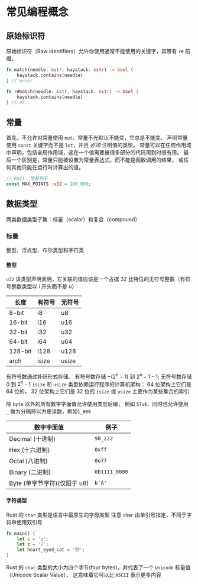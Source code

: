 # 常见编程概念

## 原始标识符

原始标识符（Raw identifiers）允许你使用通常不能使用的关键字，其带有 `r#` 前缀。

```rust
fn match(needle: &str, haystack: &str) -> bool {
    haystack.contains(needle)
} // error

fn r#match(needle: &str, haystack: &str) -> bool {
    haystack.contains(needle)
} // ok
```

## 常量

首先，不允许对常量使用 `mut`。常量不光默认不能变，它总是不能变。
声明常量使用 `const` 关键字而不是 `let`，并且 _必须_ 注明值的类型。
常量可以在任何作用域中声明，包括全局作用域，这在一个值需要被很多部分的代码用到时很有用。
最后一个区别是，常量只能被设置为常量表达式，而不能是函数调用的结果，
或任何其他只能在运行时计算出的值。

```rust
// Rust  常量例子
const MAX_POINTS :u32 = 100_000;
```

## 数据类型

两类数据类型子集：标量（scalar）和复合（compound）

### 标量

整型、浮点型、布尔类型和字符类

#### 整型

`u32` 该类型声明表明，它关联的值应该是一个占据 32 比特位的无符号整数（有符号整数类型以 i 开头而不是 u）

| 长度    | 有符号 | 无符号 |
| ------- | ------ | ------ |
| 8-bit   | i8     | u8     |
| 16-bit  | i16    | u16    |
| 32-bit  | i32    | u32    |
| 64-bit  | i64    | u64    |
| 128-bit | i128   | u128   |
| arch    | isize  | usize  |

有符号数通过补码形式存储。
有符号数存储 $-(2^n-1)$ 到 $2^n-1$ - 1;
无符号数存储 0 到 $2^n$ - 1
`isize` 和 `usize` 类型依赖运行程序的计算机架构：
64 位架构上它们是 64 位的， 32 位架构上它们是 32 位的
`isize` 或 `usize` 主要作为某些集合的索引

除 `byte` 以外的所有数字字面值允许使用类型后缀，
例如 `57u8`，同时也允许使用 `_` 做为分隔符以方便读数，例如`1_000`

| 数字字面值                   | 例子          |
| ---------------------------- | ------------- |
| Decimal (十进制)             | `98_222`      |
| Hex (十六进制)               | `0xff`        |
| Octal (八进制)               | `0o77`        |
| Binary (二进制)              | `0b1111_0000` |
| Byte (单字节字符)(仅限于 u8) | `b'A'`        |

#### 字符类型

Rust 的 `char` 类型是语言中最原生的字母类型
注意 `char` 由单引号指定，不同于字符串使用双引号

```rust
fn main() {
    let c = 'z';
    let z = 'ℤ';
    let heart_eyed_cat = '😻';
}
```

Rust 的 `char` 类型的大小为四个字节(four bytes)，并代表了一个 `Unicode` 标量值（Unicode Scalar Value），
这意味着它可以比 `ASCII` 表示更多内容
